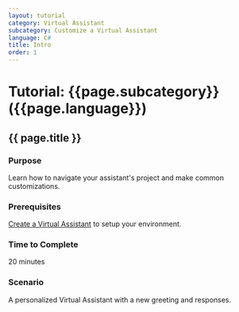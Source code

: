 ```yaml
---
layout: tutorial
category: Virtual Assistant
subcategory: Customize a Virtual Assistant
language: C#
title: Intro
order: 1
---
```


# Tutorial: {{page.subcategory}} ({{page.language}})

## {{ page.title }}

### Purpose

Learn how to navigate your assistant's project and make common customizations.

### Prerequisites

[Create a Virtual Assistant]({{site.baseurl}}/tutorials/csharp/create-assistant/1_intro) to setup your environment.

### Time to Complete

20 minutes

### Scenario

A personalized Virtual Assistant with a new greeting and responses.
